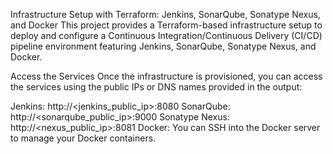 Infrastructure Setup with Terraform: Jenkins, SonarQube, Sonatype Nexus, and Docker
This project provides a Terraform-based infrastructure setup to deploy and configure a Continuous Integration/Continuous Delivery (CI/CD) pipeline environment featuring Jenkins, SonarQube, Sonatype Nexus, and Docker.


Access the Services
Once the infrastructure is provisioned, you can access the services using the public IPs or DNS names provided in the output:

Jenkins: http://<jenkins_public_ip>:8080
SonarQube: http://<sonarqube_public_ip>:9000
Sonatype Nexus: http://<nexus_public_ip>:8081
Docker: You can SSH into the Docker server to manage your Docker containers.

